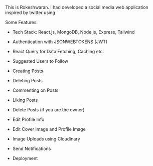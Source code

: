 This is Rokeshwaran. I had developed a social media web application inspired by twitter using

Some Features:

-    Tech Stack: React.js, MongoDB, Node.js, Express, Tailwind
-    Authentication with JSONWEBTOKENS (JWT)
-    React Query for Data Fetching, Caching etc.


-    Suggested Users to Follow
-    Creating Posts
-    Deleting Posts
-    Commenting on Posts
-    Liking Posts
-    Delete Posts (if you are the owner)
-    Edit Profile Info
-    Edit Cover Image and Profile Image
-    Image Uploads using Cloudinary
-    Send Notifications
-    Deployment


